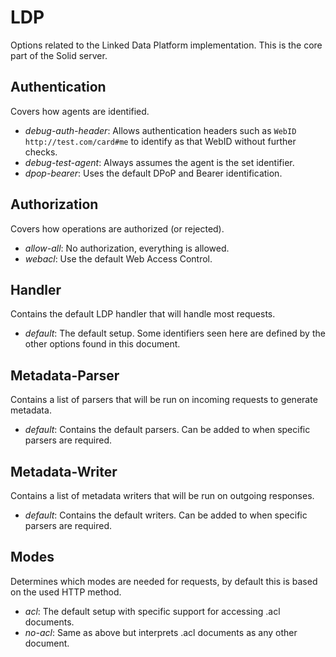 # LDP
Options related to the Linked Data Platform implementation.
This is the core part of the Solid server.

## Authentication
Covers how agents are identified.
* *debug-auth-header*: Allows authentication headers such as `WebID http://test.com/card#me`
  to identify as that WebID without further checks.
* *debug-test-agent*: Always assumes the agent is the set identifier.
* *dpop-bearer*: Uses the default DPoP and Bearer identification.

## Authorization
Covers how operations are authorized (or rejected).
* *allow-all*: No authorization, everything is allowed.
* *webacl*: Use the default Web Access Control.

## Handler
Contains the default LDP handler that will handle most requests.
* *default*: The default setup.
  Some identifiers seen here are defined by the other options found in this document.

## Metadata-Parser
Contains a list of parsers that will be run on incoming requests to generate metadata.
* *default*: Contains the default parsers. Can be added to when specific parsers are required.

## Metadata-Writer
Contains a list of metadata writers that will be run on outgoing responses.
* *default*: Contains the default writers. Can be added to when specific parsers are required.

## Modes
Determines which modes are needed for requests,
by default this is based on the used HTTP method.
* *acl*: The default setup with specific support for accessing .acl documents.
* *no-acl*: Same as above but interprets .acl documents as any other document.
